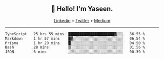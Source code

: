<h2 align="center">👋 Hello! I'm Yaseen.</h2>
<p align="center">
  <a href="https://www.linkedin.com/in/yaseenkc/">Linkedin</a> •
  <a href="https://twitter.com/yaseeenkc">Twitter</a> •
  <a href="https://medium.com/@yaseen-kc">Medium</a>
</p>


<!--- 🔭 I’m currently working at []() as an  -->
<!--- - 💬 Ask me about **Javascript, React and Git** -->
<!--- - 📫 How to reach me: [@kc.yaseen](https://instagram.com/kc.yaseen) on Instagram -->
<!--- - ⚡ Fun fact: Big Fan of the :zap: emoji -->

-------

<!--START_SECTION:waka-->

```txt
TypeScript   25 hrs 55 mins  █████████████████████▓░░░   86.55 %
Markdown     1 hr 57 mins    █▓░░░░░░░░░░░░░░░░░░░░░░░   06.54 %
Prisma       1 hr 20 mins    █░░░░░░░░░░░░░░░░░░░░░░░░   04.50 %
Bash         28 mins         ▒░░░░░░░░░░░░░░░░░░░░░░░░   01.56 %
JSON         6 mins          ░░░░░░░░░░░░░░░░░░░░░░░░░   00.39 %
```

<!--END_SECTION:waka-->
